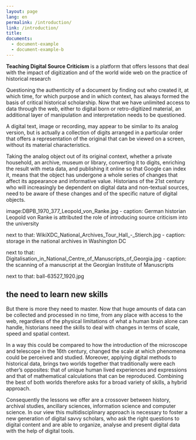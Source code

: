 ```yaml
---
layout: page
lang: en
permalink: /introduction/
link: /introduction/
title: 
documents:
  - document-example
  - document-example-b
---
```

 
 **Teaching Digital Source Criticism** is a platform that offers lessons that deal with the impact of digitization and of the world wide web on the practice of historical research 
 
<!-- more -->
Questioning the authenticity of a document  by finding out who created it, at which time, for which purpose and in which context, has always formed the basis of critical historical scholarship. Now that we have unlimited access to data through the web, either to digital born or retro-digitized material, an additional layer of manipulation and interpretation needs to be questioned. 

[](/d/document-example)

A digital text, image or recording, may appear to be similar to its analog version, but is actually a collection of digits arranged in a particular order that offers a representation of the original that can be viewed on a screen, without its material characteristics.

Taking the analog object out of its original context, whether a private household, an archive, museum or library,  converting it to digits, enriching the result with meta data, and publishing it online so that  Google can index it, means that the object has undergone a whole series of changes that affect its appearance and informative value. Historians of the 21st century who will increasingly be dependent on digital data and non-textual sources, need to be aware of these changes and of the specific nature of digital objects.

image:DBPB_1970_377_Leopold_von_Ranke.jpg - caption: German historian Leopold von Ranke is attributed the role of introducing source criticism into the university

next to that: WikiXDC_National_Archives_Tour_Hall_-_Stierch.jpg - caption: storage in the national archives in Washington DC

next to that: Digitalisation_in_National_Centre_of_Manuscripts_of_Georgia.jpg - caption: the scanning of a manuscript at the Georgian Institute of Manuscripts

next to that: ball-63527_1920.jpg 

[](/d/document-example-b) 

## the need to learn new skills

But there is more they need to master. Now that huge amounts of data can be collected and processed in no time, from any place with access to the web, regardless of the physical limitations of what a human brain alone can handle, historians need the skills to deal with changes in terms of scale, speed and spatial context. 

In a way this could be compared to how the introduction of the microscope and telescope in the 16th century, changed the scale at which phenomena could be perceived and studied. Moreover, applying digital methods to historical data, brings two worlds together that traditionally were each other’s opposites:  that of unique human lived experiences and expressions and that of mathematical calculations that can be reproduced. Combining the best of both worlds therefore asks for a broad variety of skills, a hybrid approach. 

Consequently the  lessons we offer are a crossover between history, archival studies, ancillary sciences, information science and computer science.  In our view this multidisciplinary approach is necessary to foster a new generation of digital savvy scholars, who ask the right questions to digital content and are able to organize, analyse and present digital data with the help of digital tools. 

